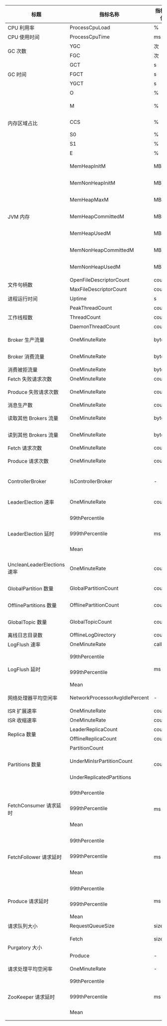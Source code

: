 <table>
<thead>
<tr>
<th>标题</th>
<th>指标名称</th>
<th>指标单位</th>
<th>指标含义</th>
</tr>
</thead>
<tbody><tr>
<td>CPU 利用率</td>
<td>ProcessCpuLoad</td>
<td>%</td>
<td>进程 CPU 利用率</td>
</tr>
<tr>
<td>CPU 使用时间</td>
<td>ProcessCpuTime</td>
<td>ms</td>
<td>CPU 累计使用时间</td>
</tr>
<tr>
<td rowspan=2>GC 次数</td>
<td>YGC</td>
<td>次</td>
<td>Young GC 次数</td>
</tr>
<tr>
<td>FGC</td>
<td>次</td>
<td>Full GC 次数</td>
</tr>
<tr>
<td rowspan=3>GC 时间</td>
<td>GCT</td>
<td>s</td>
<td>垃圾回收时间消耗</td>
</tr>
<tr>
<td>FGCT</td>
<td>s</td>
<td>Full GC 消耗时间</td>
</tr>
<tr>
<td>YGCT</td>
<td>s</td>
<td>Young GC 消耗时间</td>
</tr>
<tr>
<td rowspan=6>内存区域占比</td>
<td>O</td>
<td>%</td>
<td>Old 区内存使用占比</td>
</tr>
<tr>
<td>M</td>
<td>%</td>
<td>Metaspace 区内存使用占比</td>
</tr>
<tr>
<td>CCS</td>
<td>%</td>
<td>Compressed class space 区内存使用占比</td>
</tr>
<tr>
<td>S0</td>
<td>%</td>
<td>Survivor 0区内存使用占比</td>
</tr>
<tr>
<td>S1</td>
<td>%</td>
<td>Survivor 1区内存使用占比</td>
</tr>
<tr>
<td>E</td>
<td>%</td>
<td>Eden 区内存使用占比</td>
</tr>
<tr>
<td rowspan=7>JVM 内存</td>
<td>MemHeapInitM</td>
<td>MB</td>
<td>JVM 初始 HeapMemory 的数量</td>
</tr>
<tr>
<td>MemNonHeapInitM</td>
<td>MB</td>
<td>JVM 初始 NonHeapMemory 的数量</td>
</tr>
<tr>
<td>MemHeapMaxM</td>
<td>MB</td>
<td>JVM 配置的 HeapMemory 的数量</td>
</tr>
<tr>
<td>MemHeapCommittedM</td>
<td>MB</td>
<td>JVM 当前已经提交的  HeapMemory 的数量</td>
</tr>
<tr>
<td>MemHeapUsedM</td>
<td>MB</td>
<td>JVM 当前已经使用的  HeapMemory 的数量</td>
</tr>
<tr>
<td>MemNonHeapCommittedM</td>
<td>MB</td>
<td>JVM 当前已经提交的 NonHeapMemory 的数量</td>
</tr>
<tr>
<td>MemNonHeapUsedM</td>
<td>MB</td>
<td>JVM 当前已经使用的 NonHeapMemory 的数量</td>
</tr>
<tr>
<td rowspan=2>文件句柄数</td>
<td>OpenFileDescriptorCount</td>
<td>count</td>
<td>已打开文件描述符数</td>
</tr>
<tr>
<td>MaxFileDescriptorCount</td>
<td>count</td>
<td>最大文件描述符数</td>
</tr>
<tr>
<td>进程运行时间</td>
<td>Uptime</td>
<td>s</td>
<td>进程运行时间</td>
</tr>
<tr>
<td rowspan=3>工作线程数</td>
<td>PeakThreadCount</td>
<td>count</td>
<td>峰值线程数</td>
</tr>
<tr>
<td>ThreadCount</td>
<td>count</td>
<td>总线程数量</td>
</tr>
<tr>
<td>DaemonThreadCount</td>
<td>count</td>
<td>Daemon 线程数量</td>
</tr>
<tr>
<td>Broker 生产流量</td>
<td>OneMinuteRate</td>
<td>bytes/s</td>
<td>一分钟 Broker 生产消息流量</td>
</tr>
<tr>
<td>Broker 消费流量</td>
<td>OneMinuteRate</td>
<td>bytes/s</td>
<td>一分钟 Broker 消费消息流量</td>
</tr>
<tr>
<td>消费被拒流量</td>
<td>OneMinuteRate</td>
<td>bytes/s</td>
<td>一分钟 Topic 请求被拒速率</td>
</tr>
<tr>
<td>Fetch 失败请求次数</td>
<td>OneMinuteRate</td>
<td>count/s</td>
<td>一分钟 Fetch 失败请求次数</td>
</tr>
<tr>
<td>Produce 失败请求次数</td>
<td>OneMinuteRate</td>
<td>count/s</td>
<td>一分钟 Produce 失败请求次数</td>
</tr>
<tr>
<td>消息生产数</td>
<td>OneMinuteRate</td>
<td>count/s</td>
<td>一分钟消息生产速率</td>
</tr>
<tr>
<td>读取其他 Brokers 流量</td>
<td>OneMinuteRate</td>
<td>bytes</td>
<td>一分钟读取其他 brokers 速率</td>
</tr>
<tr>
<td>读到其他 Brokers 流量</td>
<td>OneMinuteRate</td>
<td>bytes</td>
<td>一分钟读到其他 brokers 速率</td>
</tr>
<tr>
<td>Fetch 请求次数</td>
<td>OneMinuteRate</td>
<td>count/s</td>
<td>一分钟 Fetch 总请请求速率</td>
</tr>
<tr>
<td>Produce 请求次数</td>
<td>OneMinuteRate</td>
<td>count/s</td>
<td>一分钟 Produce 总请求速率</td>
</tr>
<tr>
<td>ControllerBroker</td>
<td>IsControllerBroker</td>
<td>-</td>
<td>Controller所在Broker上的指标值是1，其它Broker上的值是 0</td>
</tr>
<tr>
<td>LeaderElection 速率</td>
<td>OneMinuteRate</td>
<td>count/s</td>
<td>一分钟 LeaderElection 速率</td>
</tr>
<tr>
<td rowspan=3>LeaderElection 延时</td>
<td>99thPercentile</td>
<td rowspan=3>ms</td>
<td>LeaderElection 延时_99thPercentile</td>
</tr>
<tr>
<td>999thPercentile</td>
<td>LeaderElection 延时_999thPercentile</td>
</tr>
<tr>
<td>Mean</td>
<td>LeaderElection 延时_Mean</td>
</tr>
<tr>
<td>UncleanLeaderElections 速率</td>
<td>OneMinuteRate</td>
<td>count/s</td>
<td>一分钟 UncleanLeaderElections 速率</td>
</tr>
<tr>
<td>GlobalPartition 数量</td>
<td>GlobalPartitionCount</td>
<td>count</td>
<td>此控制器观察到的全局分区数</td>
</tr>
<tr>
<td>OfflinePartitions 数量</td>
<td>OfflinePartitionCount</td>
<td>count</td>
<td>此控制器观察到的离线分区数</td>
</tr>
<tr>
<td>GlobalTopic 数量</td>
<td>GlobalTopicCount</td>
<td>count</td>
<td>该控制器观察到的 GlobalTopic 的数量</td>
</tr>
<tr>
<td>离线日志目录数</td>
<td>OfflineLogDirectory</td>
<td>count</td>
<td>离线日志目录数量</td>
</tr>
<tr>
<td>LogFlush 速率</td>
<td>OneMinuteRate</td>
<td>calls/s</td>
<td>一分钟消息日志刷新速率</td>
</tr>
<tr>
<td rowspan=3>LogFlush 延时</td>
<td>99thPercentile</td>
<td rowspan=3>ms</td>
<td>LogFlush 延时_99thPercentile</td>
</tr>
<tr>
<td>999thPercentile</td>
<td>LogFlush 延时_999thPercentile</td>
</tr>
<tr>
<td>Mean</td>
<td>LogFlush 延时_Mean</td>
</tr>
<tr>
<td>网络处理器平均空闲率</td>
<td>NetworkProcessorAvgIdlePercent</td>
<td>-</td>
<td>网络线程池线程平均的空闲比例</td>
</tr>
<tr>
<td>ISR 扩展速率</td>
<td>OneMinuteRate</td>
<td>count</td>
<td>一分钟 ISR 扩展速率</td>
</tr>
<tr>
<td>ISR 收缩速率</td>
<td>OneMinuteRate</td>
<td>count</td>
<td>一分钟 ISR 收缩速率</td>
</tr>
<tr>
<td rowspan=2>Replica 数量</td>
<td>LeaderReplicaCount</td>
<td>count</td>
<td>离线 Replica 数量</td>
</tr>
<tr>
<td>OfflineReplicaCount</td>
<td>count</td>
<td>Leader Replica 数量</td>
</tr>
<tr>
<td rowspan=3>Partitions 数量</td>
<td>PartitionCount</td>
<td rowspan=3>count</td>
<td>Partition 数量</td>
</tr>
<tr>
<td>UnderMinIsrPartitionCount</td>
<td>最小 In-Sync  Replica(ISR) 计数下的分区数量</td>
</tr>
<tr>
<td>UnderReplicatedPartitions</td>
<td>UnderReplicatedPartitions 数量</td>
</tr>
<tr>
<td rowspan=3>FetchConsumer 请求延时</td>
<td>99thPercentile</td>
<td rowspan=3>ms</td>
<td>FetchConsumer 请求时间_75thPercentile</td>
</tr>
<tr>
<td>999thPercentile</td>
<td>FetchConsumer 请求时间_75thPercentile</td>
</tr>
<tr>
<td>Mean</td>
<td>平均 FetchConsumer 请求时间</td>
</tr>
<tr>
<td rowspan=3>FetchFollower 请求延时</td>
<td>99thPercentile</td>
<td rowspan=3>ms</td>
<td>FetchFollower 请求时间_75thPercentile</td>
</tr>
<tr>
<td>999thPercentile</td>
<td>FetchFollower 请求时间_75thPercentile</td>
</tr>
<tr>
<td>Mean</td>
<td>平均 FetchFollower 请求时间</td>
</tr>
<tr>
<td rowspan=3>Produce 请求延时</td>
<td>99thPercentile</td>
<td rowspan=3>ms</td> 
<td>Produce 请求时间_75thPercentile</td>
</tr>
<tr>
<td>999thPercentile</td>
<td>Produce 请求时间_75thPercentile</td>
</tr>
<tr>
<td>Mean</td>
<td>平均 Produce 请求时间</td>
</tr>
<tr>
<td>请求队列大小</td>
<td>RequestQueueSize</td>
<td>size</td>
<td>请求队列大小</td>
</tr>
<tr>
<td rowspan=2>Purgatory 大小</td>
<td>Fetch</td>
<td>size</td>
<td>请求在 fetch purgatory 等待的数量</td>
</tr>
<tr>
<td>Produce</td>
<td>-</td>
<td>请求在 producer  purgatory 等待的数量</td>
</tr>
<tr>
<td>请求处理平均空闲率</td>
<td>OneMinuteRate</td>
<td>-</td>
<td>一分钟请求处理空闲率</td>
</tr>
<tr>
<td rowspan=3>ZooKeeper 请求延时</td>
<td>99thPercentile</td>
<td rowspan=3>ms</td>
<td>ZooKeeper 请求延时_99thPercentile</td>
</tr>
<tr>
<td>999thPercentile</td>
<td>ZooKeeper 请求延时_999thPercentile</td>
</tr>
<tr>
<td>Mean</td>
<td>ZooKeeper 请求延时_Mean</td>
</tr>
</tbody></table>
